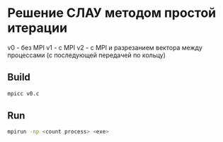 # Решение СЛАУ методом простой итерации
v0 - без MPI
v1 - с MPI
v2 - с MPI и разрезанием вектора между процессами (с последующей передачей по кольцу) 

## Build
```bash
mpicc v0.c
```

## Run
```bash
mpirun -np <count process> <exe>
```